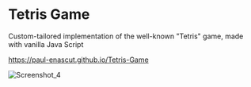 # Tetris Game
Custom-tailored implementation of the well-known "Tetris" game, made with vanilla Java Script

https://paul-enascut.github.io/Tetris-Game

![Screenshot_4](https://user-images.githubusercontent.com/18511720/121930859-87d42280-cd4b-11eb-9170-1a752e0aec96.png)
